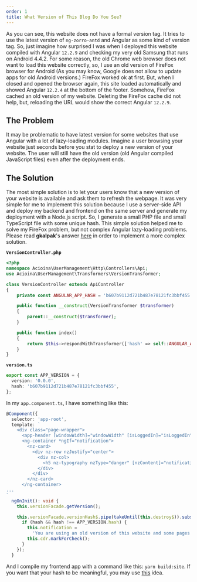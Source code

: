 ```yaml
---
order: 1
title: What Version of This Blog Do You See?
---
```


As you can see, this website does not have a formal version tag. It tries to use the latest version of `ng-zorro-antd` and Angular as some kind of version tag. So, just imagine how surprised I was when I deployed this website compiled with Angular `12.2.9` and checking my very old Samsung that runs on Android 4.4.2. For some reason, the old Chrome web browser does not want to load this website correctly, so, I use an old version of FireFox browser for Android (As you may know, Google does not allow to update apps for old Android versions.) FireFox worked ok at first. But, when I closed and opened the browser again, this site loaded automatically and showed Angular `12.2.4` at the bottom of the footer. Somehow, FireFox cached an old version of my website. Deleting the FireFox cache did not help, but, reloading the URL would show the correct Angular `12.2.9`.

## The Problem

It may be problematic to have latest version for some websites that use Angular with a lot of lazy-loading modules. Imagine a user browsing your website just seconds before you stat to deploy a new version of your website. The user will still have the old version (old Angular compiled JavaScript files) even after the deployment ends.

## The Solution

The most simple solution is to let your users know that a new version of your website is available and ask them to refresh the webpage. It was very simple for me to implement this solution because I use a server-side API and deploy my backend and frontend on the same server and generate my deployment with a Node.js script. So, I generate a small PHP file and small TypeScript file with some unique hash. This simple solution helped me to solve my FireFox problem, but not complex Angular lazy-loading problems. Please read **gkalpak**'s answer [here](https://stackoverflow.com/questions/55494181/what-is-the-purpose-of-swupdate-activateupdate-in-angular/59175788#59175788) in order to implement a more complex solution.

**`VersionController.php`**

```php
<?php
namespace Acioina\UserManagement\Http\Controllers\Api;
use Acioina\UserManagement\Transformers\VersionTransformer;

class VersionController extends ApiController
{
    private const ANGULAR_APP_HASH = 'b607b9112d721b487e78121fc3bbf455';

    public function __construct(VersionTransformer $transformer)
    {
        parent::__construct($transformer);
    }

    public function index()
    {
        return $this->respondWithTransformer(['hash' => self::ANGULAR_APP_HASH]);
    }
}
```

**`version.ts`**

```typescript
export const APP_VERSION = {
  version: '0.0.0',
  hash: 'b607b9112d721b487e78121fc3bbf455',
};
```

In my `app.component.ts`, I have something like this:

```typescript
@Component({
  selector: 'app-root',
  template: `
    <div class="page-wrapper">
      <app-header [windowWidth]="windowWidth" [isLoggedIn]="isLoggedIn" [username]="username"> </app-header>
      <ng-container *ngIf="notification">
        <nz-card>
          <div nz-row nzJustify="center">
            <div nz-col>
              <h5 nz-typography nzType="danger" [nzContent]="notification"></h5>
            </div>
          </div>
        </nz-card>
      </ng-container>
...
`
  ngOnInit(): void {
    this.versionFacade.getVersion();

    this.versionFacade.versionHash$.pipe(takeUntil(this.destroy$)).subscribe((hash: string) => {
      if (hash && hash !== APP_VERSION.hash) {
        this.notification =
          'You are using an old version of this website and some pages may not work correctly. Please reload/refresh the page in order to load the latest version.';
        this.cdr.markForCheck();
      }
    });
  }
```

And I compile my frontend app with a command like this: `yarn build:site`. If you want that your hash to be meaningful, you may use [this](https://medium.com/@amcdnl/version-stamping-your-app-with-the-angular-cli-d563284bb94d) idea.
